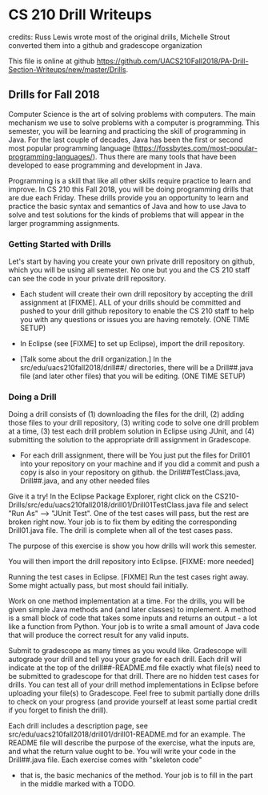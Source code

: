 # CS 210 Drill Writeups

credits: Russ Lewis wrote most of the original drills, 
         Michelle Strout converted them into a github and gradescope organization

This file is online at github 
https://github.com/UACS210Fall2018/PA-Drill-Section-Writeups/new/master/Drills.

## Drills for Fall 2018

Computer Science is the art of solving problems with computers.  The main mechanism
we use to solve problems with a computer is programming.
This semester, you will be learning and practicing the skill of programming in Java.
For the last couple of decades, Java has been the first or second most popular
programming language (https://fossbytes.com/most-popular-programming-languages/).
Thus there are many tools that have been developed to ease programming and development
in Java.

Programming is a skill
that like all other skills require practice to learn and improve.  In CS 210 this
Fall 2018, you will be doing programming drills that are due each Friday.  These
drills provide you an opportunity to learn and practice the basic syntax and semantics
of Java and how to use Java to solve and test solutions for the kinds of problems
that will appear in the larger programming assignments.

### Getting Started with Drills

Let's start by having you create your own private drill repository on github,
which you will be using all semester.  No one but you and the CS 210 staff
can see the code in your private drill repository.

 * Each student will create their own drill repository by accepting the
   drill assignment at [FIXME].  ALL of your drills should be committed
   and pushed to your drill github repository to enable the CS 210 staff
   to help you with any questions or issues you are having remotely.
   (ONE TIME SETUP)
   
 * In Eclipse (see [FIXME] to set up Eclipse), import the drill repository.
 
 *
   [Talk some about the drill organization.]
   In the src/edu/uacs210fall2018/drill##/ directories, there will be
a Drill##.java file (and later other files) that you will be editing.
   (ONE TIME SETUP)

### Doing a Drill

Doing a drill consists of (1) downloading the files for the drill,
(2) adding those files to your drill repository, (3) writing code
to solve one drill problem at a time, (3) test each drill problem
solution in Eclipse using JUnit, and (4) submitting the solution
to the appropriate drill assignment in Gradescope.



* For each drill assignment, there will be 
You just put the files for Drill01 into your repository
   on your machine and if you did a commit and push a copy is also in your
   repository on github.
the Drill##TestClass.java,
Drill##.java, and any other needed files


Give it a try!  In the Eclipse Package Explorer, right click
   on the CS210-Drills/src/edu/uacs210fall2018/drill01/Drill01TestClass.java 
   file and select "Run As" --> "JUnit Test".
   One of the test cases will pass, but the rest are broken right now.
   Your job is to fix them by editing the corresponding Drill01.java file.
   The drill is complete when all of the test cases pass.
 



The purpose of this exercise is show you how drills will work this semester.




You will then import the drill repository into Eclipse.  [FIXME: more needed]



Running the test cases in Eclipse.  [FIXME]  Run the test cases right
away.  Some might actually pass, but most should fail initially.

Work on one method implementation at a time.
For the drills, you will be given simple Java methods and (and later classes) 
to implement.  A method is a small block of code that takes some inputs and 
returns an output - a lot like a function from Python.  Your job is to write 
a small amount of Java code that will produce the correct result for any
valid inputs.

Submit to gradescope as many times as you would like.  Gradescope
will autograde your drill and tell you your grade for each drill.
Each drill will indicate at the top of the drill##-README.md file
exactly what file(s) need to be submitted to gradescope for that
drill.  There are no hidden test cases for drills.  You can test
all of your drill method implementations in Eclipse before uploading
your file(s) to Gradescope.  Feel free to submit partially done drills
to check on your progress (and provide yourself at least some partial
credit if you forget to finish the drill).


Each drill includes a description page, see 
src/edu/uacs210fall2018/drill01/drill01-README.md for an example.
The README file will describe the purpose of the exercise, what the 
inputs are, and what the return value ought to be.  You will write your
code in the Drill##.java file.  Each exercise comes with "skeleton code" 
- that is, the basic mechanics of the method.  Your job is to fill in 
the part in the middle marked with a TODO.
